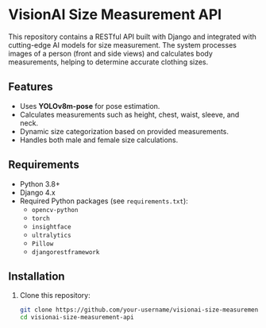 # VisionAI Size Measurement API

This repository contains a RESTful API built with Django and integrated with cutting-edge AI models for size measurement. The system processes images of a person (front and side views) and calculates body measurements, helping to determine accurate clothing sizes.

## Features
- Uses **YOLOv8m-pose** for pose estimation.
- Calculates measurements such as height, chest, waist, sleeve, and neck.
- Dynamic size categorization based on provided measurements.
- Handles both male and female size calculations.

## Requirements
- Python 3.8+
- Django 4.x
- Required Python packages (see `requirements.txt`):
  - `opencv-python`
  - `torch`
  - `insightface`
  - `ultralytics`
  - `Pillow`
  - `djangorestframework`

## Installation
1. Clone this repository:
   ```bash
   git clone https://github.com/your-username/visionai-size-measurement-api.git
   cd visionai-size-measurement-api
